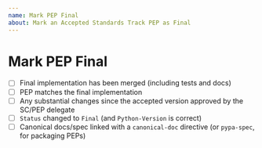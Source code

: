 ```yaml
---
name: Mark PEP Final
about: Mark an Accepted Standards Track PEP as Final
---
```


<!--

See PEP 1 for more about the PEP lifecycle and when one is considered Final:

https://peps.python.org/pep-0001/#pep-review-resolution

Make sure to include the PEP number in the pull request title; for example:

PEP NNN: Mark Final

Thanks!

-->


# Mark PEP Final

<!--

This checklist contains the key changes needed to mark a Standards Track PEP Final.

You can help complete it yourself if you like
by ticking any boxes you're sure about, like this: [x]
If you're unsure about something, just leave it blank and we'll take a look.

-->


* [ ] Final implementation has been merged (including tests and docs)
* [ ] PEP matches the final implementation
* [ ] Any substantial changes since the accepted version approved by the SC/PEP delegate
* [ ] ``Status`` changed to ``Final`` (and ``Python-Version`` is correct)
* [ ] Canonical docs/spec linked with a ``canonical-doc`` directive (or ``pypa-spec``, for packaging PEPs)
